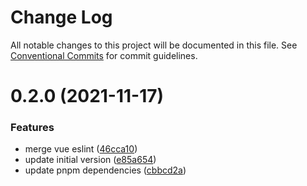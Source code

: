 # Change Log

All notable changes to this project will be documented in this file.
See [Conventional Commits](https://conventionalcommits.org) for commit guidelines.

# 0.2.0 (2021-11-17)


### Features

* merge vue eslint ([46cca10](https://github.com/anijs6/eslint-config/commit/46cca10ae70ff6c0f21cb6b4675f490a6066868d))
* update initial version ([e85a654](https://github.com/anijs6/eslint-config/commit/e85a654d1dc6818d01b30fa98a134d1abb05b1bd))
* update pnpm dependencies ([cbbcd2a](https://github.com/anijs6/eslint-config/commit/cbbcd2a54b6b33817bc7e2afd448b13a18e04f1a))

